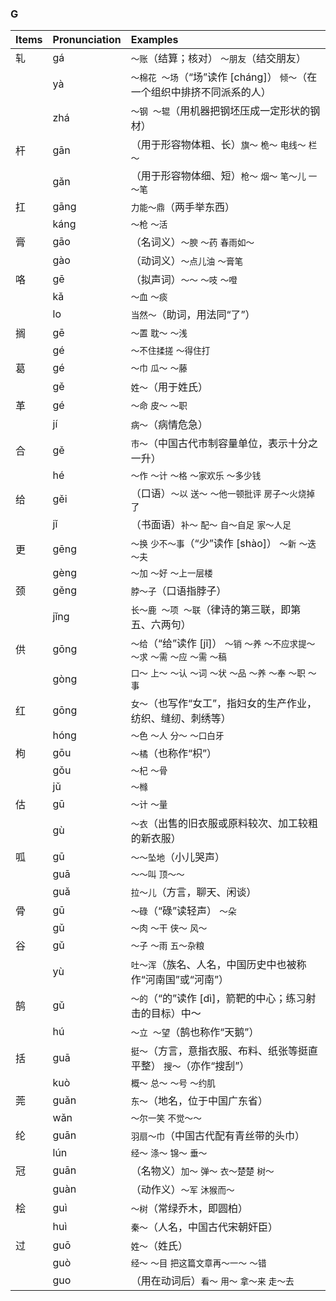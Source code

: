 ### G

| Items | Pronunciation | Examples |
| :---------------- | :---------- | :---------- |
| 轧 | gá | `～账`（结算；核对） `～朋友`（结交朋友） |
|    | yà | `～棉花 ～场`（“场”读作 [cháng]） `倾～`（在一个组织中排挤不同派系的人） |
|    | zhá | `～钢 ～辊`（用机器把钢坯压成一定形状的钢材） |
| 杆 | gān | （用于形容物体粗、长）`旗～` `桅～` `电线～` `栏～` |
|    | gǎn | （用于形容物体细、短）`枪～` `烟～` `笔～儿` `一～笔` |
| 扛 | gāng | `力能～鼎`（两手举东西） |
|    | káng | `～枪` `～活` |
| 膏 | gāo | （名词义）`～腴` `～药` `春雨如～` |
|    | gào | （动词义）`～点儿油` `～膏笔` |
| 咯 | gē | （拟声词）`～～` `～吱` `～噔` |
|    | kǎ | `～血` `～痰` |
|    | lo | `当然～`（助词，用法同“了”） |
| 搁 | gē | `～置` `耽～` `～浅` |
|    | gé | `～不住揉搓` `～得住打` |
| 葛 | gé | `～巾` `瓜～` `～藤` |
|    | gě | `姓～`（用于姓氏） |
| 革 | gé | `～命` `皮～` `～职` |
|    | jí | `病～`（病情危急） |
| 合 | gě | `市～`（中国古代市制容量单位，表示十分之一升） |
|    | hé | `～作` `～计` `～格` `～家欢乐` `～多少钱` |
| 给 | gěi | （口语）`～以` `送～` `～他一顿批评` `房子～火烧掉了` |
|    | jǐ | （书面语）`补～` `配～` `自～自足` `家～人足` |
| 更 | gēng | `～换` `少不～事`（“少”读作 [shào]） `～新` `～迭` `～夫` |
|    | gèng | `～加` `～好` `～上一层楼` |
| 颈 | gěng | `脖～子`（口语指脖子） |
|    | jǐng | `长～鹿 ～项 ～联`（律诗的第三联，即第五、六两句） |
| 供 | gōng | `～给`（“给”读作 [jǐ]） `～销` `～养` `～不应求提～` `～求` `～需` `～应` `～需` `～稿` |
|    | gòng | `口～` `上～` `～认` `～词` `～状` `～品` `～养` `～奉` `～职` `～事` |
| 红 | gōng | `女～`（也写作“女工”，指妇女的生产作业，纺织、缝纫、刺绣等） |
|    | hóng | `～色` `～人` `分～` `～口白牙` |
| 枸 | gōu | `～橘`（也称作“枳”） |
|    | gǒu | `～杞` `～骨` |
|    | jǔ | `～橼` |
| 估 | gū | `～计` `～量` |
|    | gù | `～衣`（出售的旧衣服或原料较次、加工较粗的新衣服） |
| 呱 | gū | `～～坠地`（小儿哭声） |
|    | guā | `～～叫` `顶～～` |
|    | guǎ | `拉～儿`（方言，聊天、闲谈） |
| 骨 | gū | `～碌`（“碌”读轻声） `～朵` |
|    | gǔ | `～肉` `～干` `侠～` `风～` |
| 谷 | gǔ | `～子` `～雨` `五～杂粮` |
|    | yù | `吐～浑`（族名、人名，中国历史中也被称作“河南国”或“河南”） |
| 鹄 | gǔ | `～的`（“的”读作 [dì]，箭靶的中心；练习射击的目标）中～ |
|    | hú | `～立 ～望`（鹄也称作“天鹅”） |
| 括 | guā | `挺～`（方言，意指衣服、布料、纸张等挺直平整） `搜～`（亦作“搜刮”） |
|    | kuò | `概～` `总～` `～号` `～约肌` |
| 莞 | guǎn | `东～`（地名，位于中国广东省） |
|    | wǎn | `～尔一笑` `不觉～～` |
| 纶 | guān | `羽扇～巾`（中国古代配有青丝带的头巾） |
|    | lún | `经～` `涤～` `锦～` `垂～` |
| 冠 | guān | （名物义）`加～` `弹～` `衣～楚楚` `树～` |
|    | guàn | （动作义）`～军` `沐猴而～` |
| 桧 | guì | `～树`（常绿乔木，即圆柏） |
|    | huì | `秦～`（人名，中国古代宋朝奸臣） |
| 过 | guō | `姓～`（姓氏） |
|    | guò | `经～` `～目` `把这篇文章再～一～` `～错` |
|    | guo | （用在动词后）`看～` `用～` `拿～来` `走～去` |
